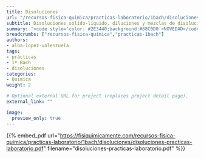 ```yaml
---
title: Disoluciones
url: "/recursos-fisica-quimica/practicas-laboratorio/1bach/disoluciones"
subtitle: Disoluciones sólido-líquido, diluciones y mezclas de disoluciones
summary: "<code style='color: #2E3440;background:#88C0D0'>NOVEDAD</code><br>Disoluciones sólido-líquido, diluciones y mezclas de disoluciones."
breadcrumbs: ["recursos-fisica-quimica","practicas-1bach"]
authors:
- alba-lopez-valenzuela
tags:
- prácticas
- 1º Bach
- disoluciones
categories:
- Química
weight: 2

# Optional external URL for project (replaces project detail page).
external_link: ""

image:
  preview_only: true
---
```


{{% embed_pdf url="https://fisiquimicamente.com/recursos-fisica-quimica/practicas-laboratorio/1bach/disoluciones/disoluciones-practicas-laboratorio.pdf" filename="disoluciones-practicas-laboratorio.pdf" %}}